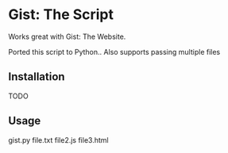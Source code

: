 Gist: The Script
================

Works great with Gist: The Website.

Ported this script to Python.. Also supports passing multiple files

Installation
------------

TODO

Usage
------------

gist.py file.txt file2.js file3.html

